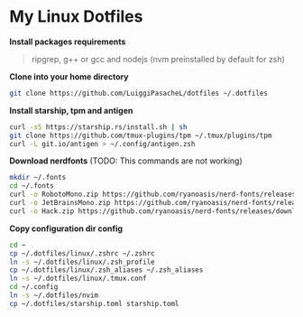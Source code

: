 
# My Linux Dotfiles

**Install packages requirements**
> ripgrep, g++ or gcc and nodejs (nvm preinstalled by default for zsh)

**Clone into your home directory**
```sh
git clone https://github.com/LuiggiPasacheL/dotfiles ~/.dotfiles
```

**Install starship, tpm and antigen**
```sh
curl -sS https://starship.rs/install.sh | sh
git clone https://github.com/tmux-plugins/tpm ~/.tmux/plugins/tpm
curl -L git.io/antigen > ~/.config/antigen.zsh
```

**Download nerdfonts** (TODO: This commands are not working)
```sh
mkdir ~/.fonts
cd ~/.fonts
curl -o RobotoMono.zip https://github.com/ryanoasis/nerd-fonts/releases/download/v3.0.2/RobotoMono.zip
curl -o JetBrainsMono.zip https://github.com/ryanoasis/nerd-fonts/releases/download/v3.0.2/JetBrainsMono.zip
curl -o Hack.zip https://github.com/ryanoasis/nerd-fonts/releases/download/v3.0.2/Hack.zip
```

**Copy configuration dir config**
```sh
cd ~
cp ~/.dotfiles/linux/.zshrc ~/.zshrc
ln -s ~/.dotfiles/linux/.zsh_profile
cp ~/.dotfiles/linux/.zsh_aliases ~/.zsh_aliases
ln -s ~/.dotfiles/linux/.tmux.conf
cd ~/.config
ln -s ~/.dotfiles/nvim
cp ~/.dotfiles/starship.toml starship.toml
```

